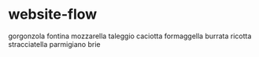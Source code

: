 # website-flow

gorgonzola
fontina
mozzarella
taleggio
caciotta
formaggella
burrata
ricotta
stracciatella
parmigiano
brie
